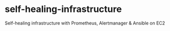 # self-healing-infrastructure
Self-healing infrastructure with Prometheus, Alertmanager &amp; Ansible on EC2
